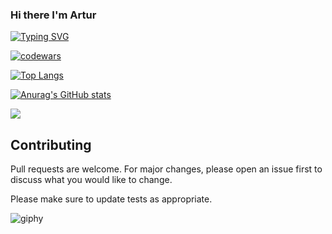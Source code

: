 ### Hi there I'm Artur

[![Typing SVG](https://readme-typing-svg.herokuapp.com?color=%2336BCF7&lines=Computer+science+student)](https://git.io/typing-svg)

[![codewars](https://www.codewars.com/users/ArturGalstyan96/badges/large)](https://www.codewars.com/users/username) 

<a href="https://www.codewars.com/users/ArturGalstyan96"><i class="fa fa-codewars"></i></a>

[![Top Langs](https://github-readme-stats.vercel.app/api/top-langs/?username=ArturGalstyan96)](https://github.com/ArturGalstyan96/github-readme-stats)

[![Anurag's GitHub stats](https://github-readme-stats.vercel.app/api?username=ArturGalstyan96)](https://github.com/ArturGalstyan96/github-readme-stats)

![](https://komarev.com/ghpvc/?username=your-github-ArturGalstyan96)

## Contributing
Pull requests are welcome. For major changes, please open an issue first
to discuss what you would like to change.

Please make sure to update tests as appropriate.

![giphy](https://user-images.githubusercontent.com/124146015/223101813-b7583a7c-384e-4f80-a4b8-526f68a9c4b7.gif)


<!--
**ArturGalstyan96/ArturGalstyan96** is a ✨ _special_ ✨ repository because its `README.md` (this file) appears on your GitHub profile.

Here are some ideas to get you started:

- 🔭 I’m currently working on ...
- 🌱 I’m currently learning ...
- 👯 I’m looking to collaborate on ...
- 🤔 I’m looking for help with ...
- 💬 Ask me about ...
- 📫 How to reach me: ...
- 😄 Pronouns: ...
- ⚡ Fun fact: ...
-->
